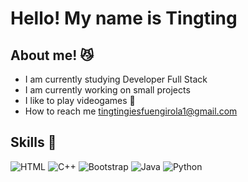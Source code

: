 # Hello! My name is Tingting

## About me! 😼
- I am currently studying Developer Full Stack
- I am currently working on small projects
- I like to play videogames 👾
- How to reach me tingtingiesfuengirola1@gmail.com

## Skills 🚀

![HTML](https://img.shields.io/badge/-HTML-05122A?style=flat&logo=HTML5)
![C++](https://img.shields.io/badge/-C++-05122A?style=flat&logo=C%2B%2B&logoColor=00599C)
![Bootstrap](https://img.shields.io/badge/-Bootstrap-05122A?style=flat&logo=bootstrap&logoColor=563D7C)
![Java](https://img.shields.io/badge/Java-%23150458.svg?style=flat&logo=java&logoColor=orange)
![Python](https://img.shields.io/badge/-Python-05122A?style=flat&logo=python)
